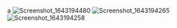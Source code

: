 a
![Screenshot_1643194480](https://user-images.githubusercontent.com/25160664/151150882-4ba329a8-9d8f-42c8-a91c-6ebd0461dc29.png)
![Screenshot_1643194265](https://user-images.githubusercontent.com/25160664/151150901-9789b047-aba4-457e-9dd9-895edf1adeb7.png)
![Screenshot_1643194258](https://user-images.githubusercontent.com/25160664/151150913-e8c7094a-dd7e-4765-8a8a-108342768f49.png)
